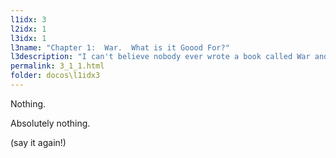 ```yaml
---
l1idx: 3
l2idx: 1
l3idx: 1
l3name: "Chapter 1:  War.  What is it Goood For?"
l3description: "I can't believe nobody ever wrote a book called War and Peace."
permalink: 3_1_1.html
folder: docos\l1idx3
---
```


Nothing.

Absolutely nothing.

(say it again!)
